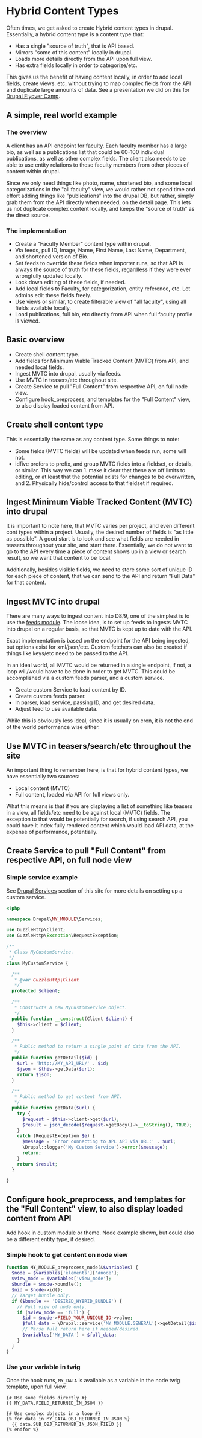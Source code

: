 # Hybrid Content Types

Often times, we get asked to create Hybrid content types in drupal. Essentially, a hybrid content type is a content type that:

- Has a single "source of truth", that is API based.
- Mirrors "some of this content" locally in drupal.
- Loads more details directly from the API upon full view.
- Has extra fields locally in order to categorize/etc.

This gives us the benefit of having content locally, in order to add local fields, create views. etc, without trying to map complex fields from the API and duplicate large amounts of data. See a presentation we did on this for [Drupal Flyover Camp](https://www.youtube.com/watch?v=JGKl8VuWA28&list).

## A simple, real world example

### The overview

A client has an API endpoint for faculty. Each faculty member has a large bio, as well as a publications list that could be 60-100 individual publications, as well as other complex fields. The client also needs to be able to use entity relations to these faculty members from other pieces of content within drupal.

Since we only need things like photo, name, shortened bio, and some local categorizations in the "all faculty" view, we would rather not spend time and effort adding things like "publications" into the drupal DB, but rather, simply grab them from the API directly when needed, on the detail page. This lets us not duplicate complex content locally, and keeps the "source of truth" as the direct source.

### The implementation

- Create a "Faculty Member" content type within drupal.
- Via feeds, pull ID, Image, Name, First Name, Last Name, Department, and shortened version of Bio.
- Set feeds to override these fields when importer runs, so that API is always the source of truth for these fields, regardless if they were ever wrongfully updated locally.
- Lock down editing of these fields, if needed.
- Add local fields to Faculty, for categorization, entity reference, etc. Let admins edit these fields freely.
- Use views or similar, to create filterable view of "all faculty", using all fields available locally.
- Load publications, full bio, etc directly from API when full faculty profile is viewed.

## Basic overview

- Create shell content type.
- Add fields for Minimum Viable Tracked Content (MVTC) from API, and needed local fields.
- Ingest MVTC into drupal, usually via feeds.
- Use MVTC in teasers/etc throughout site.
- Create Service to pull "Full Content" from respective API, on full node view.
- Configure hook_preprocess, and templates for the "Full Content" view, to also display loaded content from API.

## Create shell content type

This is essentially the same as any content type. Some things to note:

- Some fields (MVTC fields) will be updated when feeds run, some will not.
- idfive prefers to prefix, and group MVTC fields into a fieldset, or details, or similar. This way we can 1. make it clear that these are off limits to editing, or at least that the potential exists for changes to be overwritten, and 2. Physically hide/control access to that fieldset if required.

## Ingest Minimum Viable Tracked Content (MVTC) into drupal

It is important to note here, that MVTC varies per project, and even different cont types within a project. Usually, the desired number of fields is "as little as possible". A good start is to look and see what fields are needed in teasers throughout your site, and start there. Essentially, we do not want to go to the API every time a piece of content shows up in a view or search result, so we want that content to be local.

Additionally, besides visible fields, we need to store some sort of unique ID for each piece of content, that we can send to the API and return "Full Data" for that content.

## Ingest MVTC into drupal

There are many ways to ingest content into D8/9, one of the simplest is to use the [feeds module](https://www.drupal.org/project/feeds). The loose idea, is to set up feeds to ingests MVTC into drupal on a regular basis, so that MVTC is kept up to date with the API.

Exact implementation is based on the endpoint for the API being ingested, but options exist for xml/json/etc. Custom fetchers can also be created if things like keys/etc need to be passed to the API.

In an ideal world, all MVTC would be returned in a single endpoint, if not, a loop will/would have to be done in order to get MVTC. This could be accomplished via a custom feeds parser, and a custom service.

- Create custom Service to load content by ID.
- Create custom feeds parser.
- In parser, load service, passing ID, and get desired data.
- Adjust feed to use available data.

While this is obviously less ideal, since it is usually on cron, it is not the end of the world performance wise either.

## Use MVTC in teasers/search/etc throughout the site

An important thing to remember here, is that for hybrid content types, we have essentially two sources:

- Local content (MVTC)
- Full content, loaded via API for full views only.

What this means is that if you are displaying a list of something like teasers in a view, all fields/etc need to be against local (MVTC) fields. The exception to that would be potentially for search, if using search API, you could have it index fully rendered content which would load API data, at the expense of performance, potentially.

## Create Service to pull "Full Content" from respective API, on full node view

### Simple service example

See [Drupal Services](/docs/back-end/drupal/drupal-services.md) section of this site for more details on setting up a custom service.

```php
<?php

namespace Drupal\MY_MODULE\Services;

use GuzzleHttp\Client;
use GuzzleHttp\Exception\RequestException;

/**
 * Class MyCustomService.
 */
class MyCustomService {

  /**
   * @var GuzzleHttp\Client
   */
  protected $client;

  /**
   * Constructs a new MyCustomService object.
   */
  public function __construct(Client $client) {
    $this->client = $client;
  }

  /**
   * Public method to return a single point of data from the API.
   */
  public function getDetail($id) {
    $url = 'http://MY_API_URL/' . $id;
    $json = $this->getData($url);
    return $json;
  }

  /**
   * Public method to get content from API.
   */
  public function getData($url) {
    try {
      $request = $this->client->get($url);
      $result = json_decode($request->getBody()->__toString(), TRUE);
    }
    catch (RequestException $e) {
      $message = 'Error connecting to APL API via URL:' . $url;
      \Drupal::logger('My Custom Service')->error($message);
      return;
    }
    return $result;
  }

}
```

## Configure hook_preprocess, and templates for the "Full Content" view, to also display loaded content from API

Add hook in custom module or theme. Node example shown, but could also be a different entity type, if desired.

### Simple hook to get content on node view

```php
function MY_MODULE_preprocess_node(&$variables) {
  $node = $variables['elements']['#node'];
  $view_mode = $variables['view_mode'];
  $bundle = $node->bundle();
  $nid = $node->id();
  // Target bundle only.
  if ($bundle == 'DESIRED_HYBRID_BUNDLE') {
    // Full view of node only.
    if ($view_mode == 'full') {
      $id = $node->FIELD_YOUR_UNIQUE_ID->value;
      $full_data = \Drupal::service('MY_MODULE.GENERAL')->getDetail($id);
      // Parse full return here if needed/desired.
      $variables['MY_DATA'] = $full_data;
    }
  }
}
```

### Use your variable in twig

Once the hook runs, `MY_DATA` is available as a variable in the node twig template, upon full view.

```twig
{# Use some fields directly #}
{{ MY_DATA.FIELD_RETURNED_IN_JSON }}

{# Use complex objects in a loop #}
{% for data in MY_DATA.OBJ_RETURNED_IN_JSON %}
  {{ data.SUB_OBJ_RETURNED_IN_JSON_FIELD }}
{% endfor %}
```
